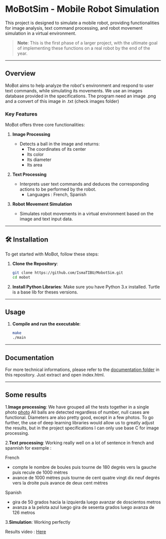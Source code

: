 #  MoBotSim - Mobile Robot Simulation

This project is designed to simulate a mobile robot, providing functionalities for image analysis, text command processing, and robot movement simulation in a virtual environment.

> **Note**: This is the first phase of a larger project, with the ultimate goal of implementing these functions on a real robot by the end of the year.

---

##  Overview

MoBot aims to help analyze the robot's environment and respond to user text commands, while simulating its movements. We use an images database provided in the specifications. The program need an image .png and a convert of this image in .txt (check images folder)

###  Key Features

MoBot offers three core functionalities:

1. **Image Processing**
   - Detects a ball in the image and returns:
     - The coordinates of its center
     - Its color
     - Its diameter
     - Its area

2. **Text Processing**
   - Interprets user text commands and deduces the corresponding actions to be performed by the robot.
      -  Languages : French, Spanish

3. **Robot Movement Simulation**
   - Simulates robot movements in a virtual environment based on the image and text input data.

---

## 🛠️ Installation

To get started with MoBot, follow these steps:

1. **Clone the Repository**:
   ```bash
   git clone https://github.com/IsmaTIBU/MobotSim.git
   cd mobot
2. **Install Python Libraries**: Make sure you have Python 3.x installed. Turtle is a base lib for theses versions.

---

##  Usage

1. **Compile and run the executable**:
   ```bash
   make
   ./main
   
---
##  Documentation

For more technical informations, please refer to the [documentation folder](https://github.com/IsmaTIBU/MobotSim/blob/main/Documentation_G4.zip)
 in this repository. Just extract and open index.html.

---

## Some results
1.**Image processing**: We have grouped all the tests together in a single photo [photo](images/Modélisations.png.JPG) 
All balls are detected regardless of number, null cases are functional. Diameters are also pretty good, except in a few photos. To go further, the use of deep learning libraries would allow us to greatly adjust the results, but in the project specifications I can only use base C for image processing.

2.**Text processing**:
Working really well on a lot of sentence in french and spannish for exemple :

French
- compte le nombre de boules puis tourne de 180 degrés vers la gauche puis recule de 1000 mètres
- avance de 1000 mètres puis tourne de cent quatre vingt dix neuf degrés vers la droite puis avance de deux cent mètres

Spanish
- gira de 50 grados hacia la izquierda luego avanzar de doscientos metros
- avanza a la pelota azul luego gira de sesenta grados luego avanza de 126 metros


3.**Simulation**:
Working perfectly



Results video : [Here](https://github.com/OlivierCrt/MobotSim/blob/main/Presentation.mp4)


